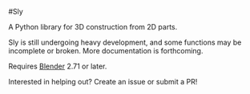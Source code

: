 #Sly

A Python library for 3D construction from 2D parts. 

Sly is still undergoing heavy development, and some functions may be incomplete
or broken. More documentation is forthcoming.

Requires [Blender](http://www.blender.org/) 2.71 or later.

Interested in helping out? Create an issue or submit a PR!

